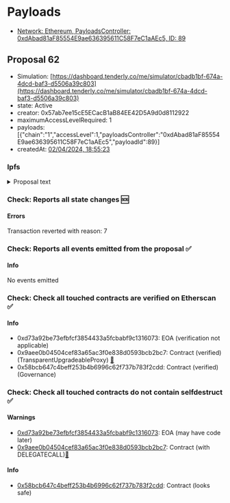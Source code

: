 # Payloads

- [Network: Ethereum, PayloadsController: 0xdAbad81aF85554E9ae636395611C58F7eC1aAEc5, ID: 89](/reports/payloads/1/0xdAbad81aF85554E9ae636395611C58F7eC1aAEc5/89.md)

## Proposal 62

- Simulation: [https://dashboard.tenderly.co/me/simulator/cbadb1bf-674a-4dcd-baf3-d5506a39c803](https://dashboard.tenderly.co/me/simulator/cbadb1bf-674a-4dcd-baf3-d5506a39c803)
- state: Active
- creator: 0x57ab7ee15cE5ECacB1aB84EE42D5A9d0d8112922
- maximumAccessLevelRequired: 1
- payloads: [{"chain":"1","accessLevel":1,"payloadsController":"0xdAbad81aF85554E9ae636395611C58F7eC1aAEc5","payloadId":89}]
- createdAt: [02/04/2024, 18:55:23](https://etherscan.io/tx/0x51742365a553fd27ff3a669400a426df90dd81db1d1673af84c3889b8de999f6)

### Ipfs

<details>
  <summary>Proposal text</summary>
  
  
## Simple Summary

In response to recent market events, this AIP increases the GHO Borrow Rate to 13.00%.

## Motivation

In response to recent stable coin Borrow Rates increasing and Maker DAO's recently proposed changes, this AIP amends the current GHO Interest Rate strategy.

This AIP is expected to enable GHO to continue growing whilst maintaining peg stability. Upon implementation the Borrow Rate arbitrage opportunity with be meaningfully reduced.

## Specification

| Description                | Current (%) | Proposed (%)       |
| -------------------------- | ----------- | ------------------ |
| Non Discounted Borrow Rate | 7.48%       | 13.00%             |
| stkAAVE Discount           | 30.00%      | 30.00% (no change) |
| Discounted Borrow Rate     | 5.24%       | 9.10%              |

## References

- Implementation: [AaveV3Ethereum](https://github.com/bgd-labs/aave-proposals-v3/blob/c03225fbd1892f72d742c51a3597d63f171e610d/src/20240324_AaveV3Ethereum_GHOStewardsBorrowRateUpdate/AaveV3Ethereum_GHOStewardsBorrowRateUpdate_20240324.sol)
- Tests: [AaveV3Ethereum](https://github.com/bgd-labs/aave-proposals-v3/blob/c03225fbd1892f72d742c51a3597d63f171e610d/src/20240324_AaveV3Ethereum_GHOStewardsBorrowRateUpdate/AaveV3Ethereum_GHOStewardsBorrowRateUpdate_20240324.t.sol)
- [Snapshot](https://snapshot.org/#/aave.eth/proposal/0xc26346b891974968c6fa1745b2cfa869d2d0e5875e9fc2bd661167ae19314c6b)
- [Discussion](https://governance.aave.com/t/arfc-gho-stewards-borrow-rate-update/16956)

## Copyright

Copyright and related rights waived via [CC0](https://creativecommons.org/publicdomain/zero/1.0/).

</details>

### Check: Reports all state changes :sos:

#### Errors

Transaction reverted with reason: 7

### Check: Reports all events emitted from the proposal :white_check_mark:

#### Info

No events emitted

### Check: Check all touched contracts are verified on Etherscan :white_check_mark:

#### Info

- 0xd73a92be73efbfcf3854433a5fcbabf9c1316073: EOA (verification not applicable)
- 0x9aee0b04504cef83a65ac3f0e838d0593bcb2bc7: Contract (verified) (TransparentUpgradeableProxy) [:ghost:](https://github.com/bgd-labs/aave-address-book "GovernanceV3Ethereum.GOVERNANCE")
- 0x58bcb647c4beff253b4b6996c62f737b783f2cdd: Contract (verified) (Governance) 

### Check: Check all touched contracts do not contain selfdestruct :white_check_mark:

#### Warnings

- [0xd73a92be73efbfcf3854433a5fcbabf9c1316073](https://etherscan.io/address/0xd73a92be73efbfcf3854433a5fcbabf9c1316073): EOA (may have code later)
- [0x9aee0b04504cef83a65ac3f0e838d0593bcb2bc7](https://etherscan.io/address/0x9aee0b04504cef83a65ac3f0e838d0593bcb2bc7): Contract (with DELEGATECALL)[:ghost:](https://github.com/bgd-labs/aave-address-book "GovernanceV3Ethereum.GOVERNANCE")

#### Info

- [0x58bcb647c4beff253b4b6996c62f737b783f2cdd](https://etherscan.io/address/0x58bcb647c4beff253b4b6996c62f737b783f2cdd): Contract (looks safe)

